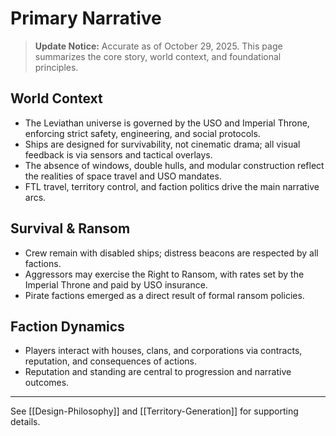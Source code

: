 # Primary Narrative

> **Update Notice:** Accurate as of October 29, 2025. This page summarizes the core story, world context, and foundational principles.

## World Context
- The Leviathan universe is governed by the USO and Imperial Throne, enforcing strict safety, engineering, and social protocols.
- Ships are designed for survivability, not cinematic drama; all visual feedback is via sensors and tactical overlays.
- The absence of windows, double hulls, and modular construction reflect the realities of space travel and USO mandates.
- FTL travel, territory control, and faction politics drive the main narrative arcs.

## Survival & Ransom
- Crew remain with disabled ships; distress beacons are respected by all factions.
- Aggressors may exercise the Right to Ransom, with rates set by the Imperial Throne and paid by USO insurance.
- Pirate factions emerged as a direct result of formal ransom policies.

## Faction Dynamics
- Players interact with houses, clans, and corporations via contracts, reputation, and consequences of actions.
- Reputation and standing are central to progression and narrative outcomes.

---
See [[Design-Philosophy]] and [[Territory-Generation]] for supporting details.